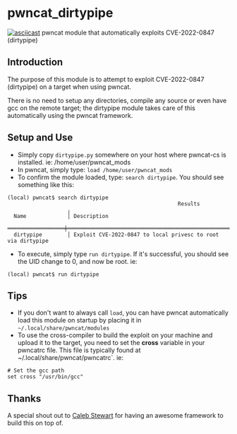 # pwncat_dirtypipe
[![asciicast](https://asciinema.org/a/UGXf1HIBdOU7Hrl4an8dO6HXJ.svg)](https://asciinema.org/a/UGXf1HIBdOU7Hrl4an8dO6HXJ)
pwncat module that automatically exploits CVE-2022-0847 (dirtypipe)
## Introduction
The purpose of this module is to attempt to exploit CVE-2022-0847 (dirtypipe) on a target when using pwncat.

There is no need to setup any directories, compile any source or even have gcc on the remote target; the dirtypipe module takes care of this automatically using the pwncat framework.

## Setup and Use
- Simply copy `dirtypipe.py` somewhere on your host where pwncat-cs is installed. ie: /home/user/pwncat_mods
- In pwncat, simply type: `load /home/user/pwncat_mods`
- To confirm the module loaded, type: `search dirtypipe`. You should see something like this:
```
(local) pwncat$ search dirtypipe
                                                      Results                                                      
                   ╷                                                                                               
  Name             │ Description                                                                                   
 ══════════════════╪══════════════════════════════════════════════════════════════════════════════════════════════ 
  dirtypipe        │ Exploit CVE-2022-0847 to local privesc to root via dirtypipe
``` 
- To execute, simply type `run dirtypipe`. If it's successful, you should see the UID change to 0, and now be root. ie:
```
(local) pwncat$ run dirtypipe

```

## Tips
- If you don't want to always call `load`, you can have pwncat automatically load this module on startup by placing it in `~/.local/share/pwncat/modules`
- To use the cross-compiler to build the exploit on your machine and upload it to the target, you need to set the **cross** variable in your pwncatrc file. This file is typically found at ~/.local/share/pwncat/pwncatrc`. ie:
```
# Set the gcc path
set cross "/usr/bin/gcc"
```

## Thanks
A special shout out to [Caleb Stewart](https://github.com/calebstewart/pwncat) for having an awesome framework to build this on top of.  
